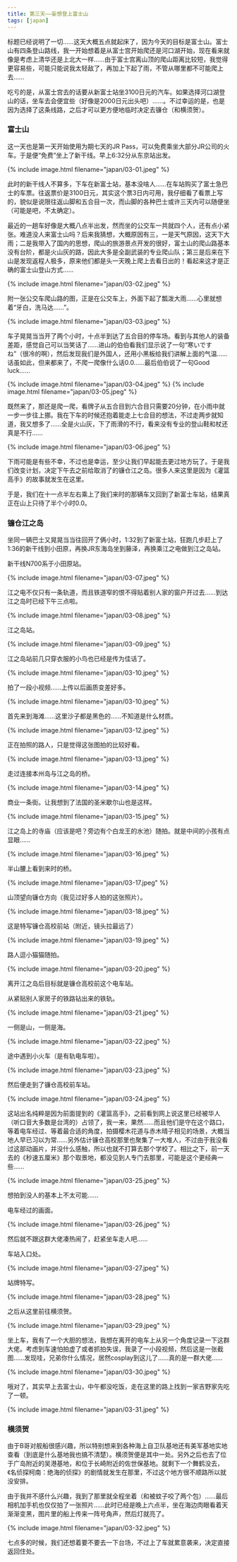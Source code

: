 ```yaml
---
title: 第三天——妄想登上富士山
tags: [japan]
---
```


标题已经说明了一切……这天大概五点就起床了，因为今天的目标是富士山。富士山有四条登山路线，我一开始想着是从富士宫开始爬还是河口湖开始，现在看来就像是考虑上清华还是上北大一样……由于富士宫离山顶的爬山距离比较短，我觉得更容易些，可能只能说我太轻敌了，再加上下起了雨，不管从哪里都不可能爬上去……

吃亏的是，从富士宫去的话要从新富士站坐3100日元的汽车。如果选择河口湖登山的话，坐车去会便宜些（好像是2000日元出头吧）……。不过幸运的是，也是因为选择了这条线路，之后才可以更方便地临时决定去镰仓（和横须贺）。

### 富士山

这一天也是第一天开始使用为期七天的JR Pass，可以免费乘坐大部分JR公司的火车。于是便“免费”坐上了新干线。早上6:32分从东京站出发。

{% include image.html filename="japan/03-01.jpeg" %}

此时的新干线人不算多，下车在新富士站，基本没啥人……在车站购买了富士急巴士的车票。往返票价是3100日元，其实这个票3日内可用，我仔细看了看票上写的，貌似是说限往返山脚和五合目一次，而山脚的各种巴士或许三天内可以随便坐（可能是吧，不太确定）。

最近的一趟车好像是大概八点半出发，然而坐的公交车一共就四个人，还有点小紧张。难道没人来富士山吗？后来我猜想，大概原因有三，一是天气原因，这天下大雨；二是我带入了国内的思想，爬山的旅游景点开发的很好，富士山的爬山路基本没有台阶，都是火山灰的路，因此大多是全副武装的专业爬山队；第三是后来在下山是发现返程人极多，原来他们都是头一天晚上爬上去看日出的！看起来这才是正确的富士山登山方式……

{% include image.html filename="japan/03-02.jpeg" %}

附一张公交车爬山路的图，正是在公交车上，外面下起了瓢泼大雨……心里就想着“牙白，洗马达……”。

{% include image.html filename="japan/03-03.jpeg" %}

车子晃晃当当开了两个小时，十点半到达了五合目的停车场。看到与其他人的装备差距，感觉自己可以当笑话了……进山的伯伯看我们显示说了一句“寒いですね”（很冷的啊），然后发现我们是外国人，还用小黑板给我们讲解上面的气温……话虽如此，但来都来了，不爬一爬像什么话0.0……最后伯伯说了一句Good luck……

{% include image.html filename="japan/03-04.jpeg" %}
{% include image.html filename="japan/03-05.jpeg" %}

既然来了，那还是爬一爬，看牌子从五合目到六合目只需要20分钟，在小雨中就一步一步往上挪。我在下车的时候还抱着能走上七合目的想法，不过走两步就知道，我又想多了……全是火山灰，下了雨滑的不行，看来没有专业的登山鞋和杖还真是不行……

{% include image.html filename="japan/03-06.jpeg" %}

下雨可能是有些不幸，不过也是幸运，至少让我们早起能去更过地方玩了。于是我们改变计划，决定下午去之前给取消了的镰仓江之岛。很多人来这里是因为《灌篮高手》的故事就发生在这里。

于是，我们在十一点半左右乘上了我们来时的那辆车又回到了新富士车站，结果真正在山上只待了半个小时0.0。

### 镰仓江之岛

坐同一辆巴士又晃晃当当往回开了俩小时，1:32到了新富士站，狂跑几步赶上了1:36的新干线到小田原，再换JR东海岛坐到藤泽，再换乘江之电做到江之岛站。

新干线N700系于小田原站。

{% include image.html filename="japan/03-07.jpeg" %}

江之电不仅只有一条轨道，而且铁道窄的恨不得贴着别人家的窗户开过去……到达江之岛时已经下午三点啦。

{% include image.html filename="japan/03-08.jpeg" %}

江之岛站。

{% include image.html filename="japan/03-09.jpeg" %}

江之岛站前几只穿衣服的小鸟也已经是传为佳话了。

{% include image.html filename="japan/03-10.jpeg" %}

拍了一段小视频……上传以后画质变差好多。

{% include image.html filename="japan/03-10.jpeg" %}

首先来到海滩……这里沙子都是黑色的……不知道是什么材质。

{% include image.html filename="japan/03-12.jpeg" %}

正在拍照的路人，只是觉得这张图拍的比较好看。

{% include image.html filename="japan/03-13.jpeg" %}

走过连接本州岛与江之岛的桥。

{% include image.html filename="japan/03-14.jpeg" %}

商业一条街。让我想到了法国的圣米歇尔山也是这样。

{% include image.html filename="japan/03-15.jpeg" %}

江之岛上的寺庙（应该是吧？旁边有个白龙王的水池）随拍。就是中间的小孩有点显眼……

{% include image.html filename="japan/03-16.jpeg" %}

半山腰上看到来时的桥。

{% include image.html filename="japan/03-17.jpeg" %}

山顶望向镰仓方向（我见过好多人拍的这张照片）。

{% include image.html filename="japan/03-18.jpeg" %}

这是特写镰仓高校前站（附近，镜头拉最远了）

{% include image.html filename="japan/03-19.jpeg" %}

路人逗小猫猫随拍。

{% include image.html filename="japan/03-20.jpeg" %}

离开江之岛后目标就是镰仓高校前这个电车站。

从紧贴别人家房子的铁路钻出来的铁轨。

{% include image.html filename="japan/03-21.jpeg" %}

一侧是山，一侧是海。

{% include image.html filename="japan/03-22.jpeg" %}

途中遇到小火车（是有轨电车啦）。

{% include image.html filename="japan/03-23.jpeg" %}

然后便走到了镰仓高校前车站。

{% include image.html filename="japan/03-24.jpeg" %}

这站出名纯粹是因为前面提到的《灌篮高手》，之前看到网上说这里已经被华人（听口音大多数是台湾的）占领了，我一来，果然……而且他们是守在这个路口，等着电车经过、等着最合适的角度，拍摄樱木花道与赤木晴子相见的场景，大概当地人早已习以为常……另外估计镰仓高校那里也聚集了一大堆人，不过由于我没看过这部动画片，并没什么感触，所以也就不打算去那个学校了。相比之下，前一天去的《秒速五厘米》那个取景地，都没见到人专门去那里，可能是这个更经典一些……

{% include image.html filename="japan/03-25.jpeg" %}

想拍到没人的基本上不太可能……

电车经过的画面。

{% include image.html filename="japan/03-26.jpeg" %}

然后就不跟这群大佬凑热闹了，赶紧坐车走人吧……

车站入口处。

{% include image.html filename="japan/03-27.jpeg" %}

站牌特写。

{% include image.html filename="japan/03-28.jpeg" %}

之后从这里前往横须贺。

{% include image.html filename="japan/03-29.jpeg" %}

坐上车，我有了一个大胆的想法，我想在离开的电车上从另一个角度记录一下这群大佬。考虑到车速怕拍虚了或者抓拍失误，我录了一小段视频，然后这是一张截图……发现哇，兄弟你什么情况，居然cosplay到这儿了……真的是一群大佬……

{% include image.html filename="japan/03-30.jpeg" %}

哦对了，其实早上去富士山，中午都没吃饭，走在这里的路上找到一家吉野家先吃了一顿。

{% include image.html filename="japan/03-31.jpeg" %}

### 横须贺

由于B哥对舰船很感兴趣，所以特别想来到各种海上自卫队基地还有美军基地实地查看（到底是什么基地我也搞不清楚）。横须贺便是其中一处。另外之后也去了位于广岛附近的吴港基地，和位于长崎附近的佐世保基地。就剩下一个舞鹤没去，《名侦探柯南：绝海的侦探》的剧情就发生在那里，不过这个地方很不顺路所以就没安排。

由于我并不感什么兴趣，我到了那里就全程坐着（和被蚊子咬了两个包）……最后相机加手机也仅仅拍了一张照片……此时已经是晚上六点半，坐在海边肉眼看着天渐渐变黑，图片里的船上传来一阵号角声，然后灯就亮了。

{% include image.html filename="japan/03-32.jpeg" %}

七点多的时候，我们还想着要不要去一下台场，不过上了车就累意袭来，决定直接返回住处。

